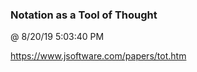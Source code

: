 ﻿

### Notation as a Tool of Thought
@ 8/20/19 5:03:40 PM

https://www.jsoftware.com/papers/tot.htm

